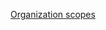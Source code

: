 [Organization scopes](https://developer.xero.com/documentation/guides/oauth2/scopes#organisation-scopes)
